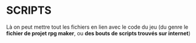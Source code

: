 # SCRIPTS
Là on peut mettre tout les fichiers en lien avec le code du jeu (du genre le **fichier de projet rpg maker**, ou **des bouts de scripts trouvés sur internet**)

